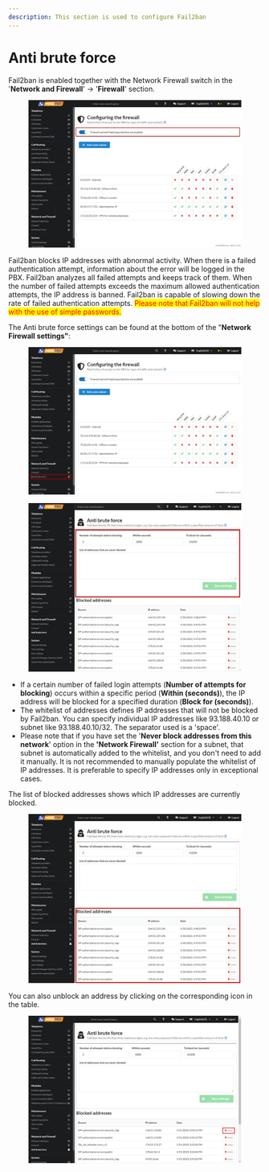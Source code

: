 ```yaml
---
description: This section is used to configure Fail2ban
---
```


# Anti brute force

Fail2ban is enabled together with the Network Firewall switch in the '**Network and Firewall**' → '**Firewall**' section.

<figure><img src="../../.gitbook/assets/new1 (1).png" alt=""><figcaption></figcaption></figure>

Fail2ban blocks IP addresses with abnormal activity. When there is a failed authentication attempt, information about the error will be logged in the PBX. Fail2ban analyzes all failed attempts and keeps track of them. When the number of failed attempts exceeds the maximum allowed authentication attempts, the IP address is banned. Fail2ban is capable of slowing down the rate of failed authentication attempts. <mark style="color:red;">Please note that Fail2ban will not help with the use of simple passwords.</mark>

The Anti brute force settings can be found at the bottom of the "**Network Firewall settings"**:

<figure><img src="../../.gitbook/assets/new2 (3).png" alt=""><figcaption></figcaption></figure>

<figure><img src="../../.gitbook/assets/3 (13).png" alt=""><figcaption></figcaption></figure>

* If a certain number of failed login attempts (**Number of attempts for blocking**) occurs within a specific period (**Within (seconds)**), the IP address will be blocked for a specified duration (**Block for (seconds)**).
* The whitelist of addresses defines IP addresses that will not be blocked by Fail2ban. You can specify individual IP addresses like 93.188.40.10 or subnet like 93.188.40.10/32. The separator used is a 'space'.
* Please note that if you have set the '**Never block addresses from this network**' option in the **'Network Firewall'** section for a subnet, that subnet is automatically added to the whitelist, and you don't need to add it manually. It is not recommended to manually populate the whitelist of IP addresses. It is preferable to specify IP addresses only in exceptional cases.

The list of blocked addresses shows which IP addresses are currently blocked.

<figure><img src="../../.gitbook/assets/4 (19).png" alt=""><figcaption></figcaption></figure>

You can also unblock an address by clicking on the corresponding icon in the table.

<figure><img src="../../.gitbook/assets/new3.png" alt=""><figcaption></figcaption></figure>
